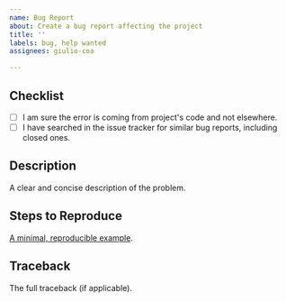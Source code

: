 ```yaml
---
name: Bug Report
about: Create a bug report affecting the project
title: ''
labels: bug, help wanted
assignees: giulio-coa

---
```


<!-- WARNING: Ignoring this template could lead to the issue being closed as incomplete -->

## Checklist
- [ ] I am sure the error is coming from project's code and not elsewhere.
- [ ] I have searched in the issue tracker for similar bug reports, including closed ones.

## Description
A clear and concise description of the problem.

## Steps to Reproduce
[A minimal, reproducible example](https://stackoverflow.com/help/minimal-reproducible-example).

## Traceback
The full traceback (if applicable).
